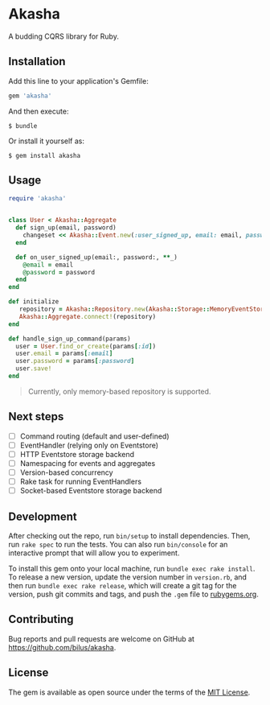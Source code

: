 # Akasha

A budding CQRS library for Ruby.

## Installation

Add this line to your application's Gemfile:

```ruby
gem 'akasha'
```

And then execute:

    $ bundle

Or install it yourself as:

    $ gem install akasha

## Usage

```ruby
require 'akasha'


class User < Akasha::Aggregate
  def sign_up(email, password)
    changeset << Akasha::Event.new(:user_signed_up, email: email, password: password)
  end

  def on_user_signed_up(email:, password:, **_)
    @email = email
    @password = password
  end
end

def initialize
   repository = Akasha::Repository.new(Akasha::Storage::MemoryEventStore.new)
   Akasha::Aggregate.connect!(repository)
end

def handle_sign_up_command(params)
  user = User.find_or_create(params[:id])
  user.email = params[:email]
  user.password = params[:password]
  user.save!
end
```

> Currently, only memory-based repository is supported.

## Next steps

- [ ] Command routing (default and user-defined)
- [ ] EventHandler (relying only on Eventstore)
- [ ] HTTP Eventstore storage backend
- [ ] Namespacing for events and aggregates
- [ ] Version-based concurrency
- [ ] Rake task for running EventHandlers
- [ ] Socket-based Eventstore storage backend

## Development

After checking out the repo, run `bin/setup` to install dependencies. Then, run `rake spec` to run the tests. You can also run `bin/console` for an interactive prompt that will allow you to experiment.

To install this gem onto your local machine, run `bundle exec rake install`. To release a new version, update the version number in `version.rb`, and then run `bundle exec rake release`, which will create a git tag for the version, push git commits and tags, and push the `.gem` file to [rubygems.org](https://rubygems.org).

## Contributing

Bug reports and pull requests are welcome on GitHub at https://github.com/bilus/akasha.

## License

The gem is available as open source under the terms of the [MIT License](https://opensource.org/licenses/MIT).
